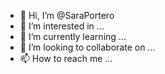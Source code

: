 - 👋 Hi, I’m @SaraPortero
- 👀 I’m interested in ...
- 🌱 I’m currently learning ...
- 💞️ I’m looking to collaborate on ...
- 📫 How to reach me ...

<!---
SaraPortero/SaraPortero is a ✨ special ✨ repository because its `README.md` (this file) appears on your GitHub profile.
You can click the Preview link to take a look at your changes.
--->
